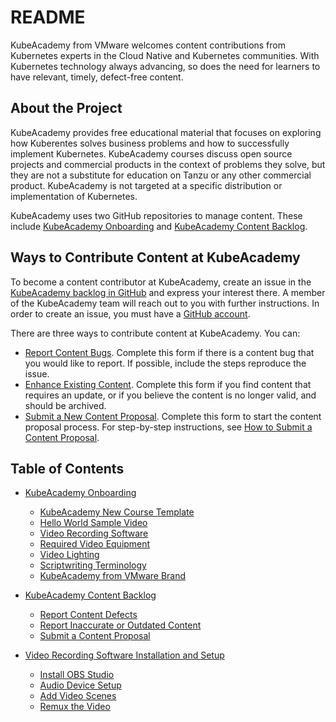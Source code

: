 # README

KubeAcademy from VMware welcomes content contributions from Kubernetes experts in the Cloud Native and Kubernetes communities. With Kubernetes technology always advancing, so does the need for learners to have relevant, timely, defect-free content.

## About the Project

KubeAcademy provides free educational material that focuses on exploring how Kuberentes solves business problems and how to successfully implement Kubernetes. KubeAcademy courses discuss open source projects and commercial products in the context of problems they solve, but they are not a substitute for education on Tanzu or any other commercial product. KubeAcademy is not targeted at a specific distribution or implementation of Kubernetes. 

KubeAcademy uses two GitHub repositories to manage content. These include [KubeAcademy Onboarding](https://github.com/kube-academy/onboarding) and [KubeAcademy Content Backlog](https://github.com/kube-academy/backlog/issues).

## Ways to Contribute Content at KubeAcademy

To become a content contributor at KubeAcademy, create an issue in the [KubeAcademy backlog in GitHub](https://github.com/kube-academy/backlog/issues) and express your interest there. A member of the KubeAcademy team will reach out to you with further instructions. In order to create an issue, you must have a [GitHub account](https://github.com/). 

There are three ways to contribute content at KubeAcademy. You can:

- [Report Content Bugs](https://github.com/kube-academy/onboarding/blob/main/templates/defect.md). Complete this form if there is a content bug that you would like to report. If possible, include the steps reproduce the issue.
- [Enhance Existing Content](https://github.com/kube-academy/onboarding/blob/main/templates/update-course.md). Complete this form if you find content that requires an update, or if you believe the content is no longer valid, and should be archived.
- [Submit a New Content Proposal](https://github.com/kube-academy/backlog/commit/765a060bc81f7e840b9aa4c7b5baec0731077859). Complete this form to start the content proposal process. For step-by-step instructions, see [How to Submit a Content Proposal](contributors-guide/how-to-submit-a-content-proposal.md).

## Table of Contents

- [KubeAcademy Onboarding](contributors-guide/contributor-onboarding) 
   - [KubeAcademy New Course Template](contributor-onboarding/kubeacademy-powerpoint-new-course-template.md)
   - [Hello World Sample Video ](contributor-onboarding/hello-world-sample-video.md)
   - [Video Recording Software](contributor-onboarding/video-recording-software.md)
   - [Required Video Equipment](contributor-onboarding/required-video-equipment.md)
   - [Video Lighting](contributor-onboarding/scriptwriting-terminology.md)
   - [Scriptwriting Terminology](contributor-onboarding/scriptwriting-terminology.md)
   - [KubeAcademy from VMware Brand](contributor-onboarding/kubeacademy-from-vmware-brand.md)

- [KubeAcademy Content Backlog](contributors-guide/contributor-backlog)
   - [Report Content Defects](contributor-backlog/report-content-defects.md) 
   - [Report Inaccurate or Outdated Content](contributor-backlog/report-inaccurate-or-outdated-content.md)
   - [Submit a Content Proposal](contributor-backlog/how-to-submit-a-content-proposal.md)

- [Video Recording Software Installation and Setup](contributors-guide/video-recording-setup)
   - [Install OBS Studio](video-recording-setup/install-obs-studio.md)
   - [Audio Device Setup](video-recording-setup/audio-device-setup.md)
   - [Add Video Scenes](video-recording-setup/add-video-scenes.md)
   - [Remux the Video](video-recording-setup/remux-the-video.md)
